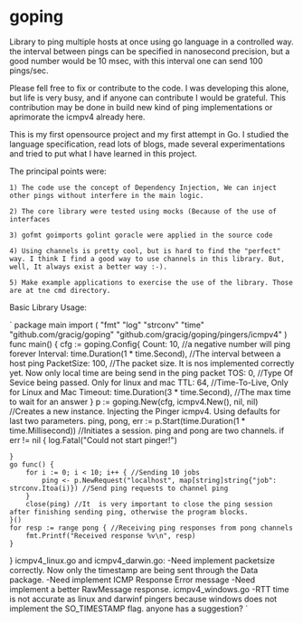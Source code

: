 

# goping

Library to ping multiple hosts at once using go language in a controlled way. the interval between pings can be specified in nanosecond precision, but a good number would be 10 msec, with this interval one can send 100 pings/sec.

Please fell free to fix or contribute to the code. I was developing this alone, but life is very busy, and if anyone can contribute I would be grateful. This contribution may be done in build new kind of ping implementations or aprimorate the icmpv4 already here.

This is my first opensource project and my first attempt in Go. I studied the language specification, read lots of blogs, made several experimentations and tried to put what I have learned in this project.

The principal points were:

	1) The code use the concept of Dependency Injection, We can inject other pings without interfere in the main logic.
	
	2) The core library were tested using mocks (Because of the use of interfaces
	
	3) gofmt goimports golint goracle were applied in the source code
	
	4) Using channels is pretty cool, but is hard to find the "perfect" way. I think I find a good way to use channels in this library. But, well, It always exist a better way :-).
	
	5) Make example applications to exercise the use of the library. Those are at tne cmd directory.

Basic Library Usage:

`
package main
import (
	"fmt"
	"log"
	"strconv"
	"time"
	"github.com/gracig/goping"
	"github.com/gracig/goping/pingers/icmpv4"
)
func main() {
	cfg := goping.Config{
		Count:      10,                             //a negative number will ping forever
		Interval:   time.Duration(1 * time.Second), //The interval between a host ping
		PacketSize: 100,                            //The packet size. It is nos implemented correctly yet. Now only local time are being send in the ping packet
		TOS:        0,                              //Type Of Sevice being passed. Only for linux and mac
		TTL:        64,                             //Time-To-Live, Only for Linux and Mac
		Timeout:    time.Duration(3 * time.Second), //The max time to wait for an answer
	}
	p := goping.New(cfg, icmpv4.New(), nil, nil)  //Creates a new instance. Injecting the Pinger icmpv4. Using defaults for last two parameters.
	ping, pong, err := p.Start(time.Duration(1 * time.Millisecond)) //Initiates a session. ping and pong are two channels.
	if err != nil {
		log.Fatal("Could not start pinger!")

	}
	go func() {
		for i := 0; i < 10; i++ { //Sending 10 jobs
			ping <- p.NewRequest("localhost", map[string]string{"job": strconv.Itoa(i)}) //Send ping requests to channel ping
		}
		close(ping) //It  is very important to close the ping session after finishing sending ping, otherwise the program blocks.
	}()
	for resp := range pong { //Receiving ping responses from pong channels
		fmt.Printf("Received response %v\n", resp)
	}
}
icmpv4_linux.go and icmpv4_darwin.go:
	-Need implement packetsize correctly. Now only the timestamp are being sent through the Data package.
	-Need implement ICMP Response Error message
	-Need implement a better RawMessage response.
icmpv4_windows.go
	-RTT time is not accurate as linux and darwinf pingers because windows does not implement the SO_TIMESTAMP flag. anyone has a suggestion?
`
